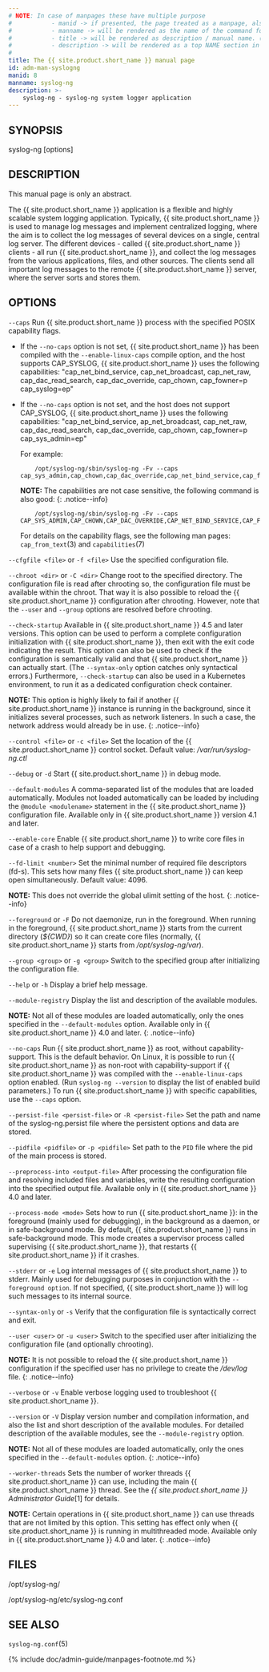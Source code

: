 ```yaml
---
# NOTE: In case of manpages these have multiple purpose
#           - manid -> if presented, the page treated as a manpage, also represents the section number of the command in the manpage
#           - manname -> will be rendered as the name of the command followed by manid as the section number in the manpage
#           - title -> will be rendered as description / manual name. (the .TH macro’s 4th argument (the “manual name”).
#           - description -> will be rendered as a top NAME section in the manpage
#
title: The {{ site.product.short_name }} manual page
id: adm-man-syslogng
manid: 8
manname: syslog-ng
description: >-
    syslog-ng - syslog-ng system logger application
---
```


## SYNOPSIS

syslog-ng [options]

## DESCRIPTION

This manual page is only an abstract.

The {{ site.product.short_name }} application is a flexible and highly scalable system
logging application. Typically, {{ site.product.short_name }} is used to manage log
messages and implement centralized logging, where the aim is to collect
the log messages of several devices on a single, central log server. The
different devices - called {{ site.product.short_name }} clients - all run {{ site.product.short_name }},
and collect the log messages from the various applications, files, and
other sources. The clients send all important log messages to the remote
{{ site.product.short_name }} server, where the server sorts and stores them.

## OPTIONS

`--caps`
    Run {{ site.product.short_name }} process with the specified POSIX capability flags.

- If the `--no-caps` option is not set, {{ site.product.short_name }} has been compiled with the `--enable-linux-caps` compile option, and the host supports CAP_SYSLOG, {{ site.product.short_name }} uses the following capabilities: "cap_net_bind_service, cap_net_broadcast, cap_net_raw, cap_dac_read_search, cap_dac_override, cap_chown, cap_fowner=p cap_syslog=ep"

- If the `--no-caps` option is not set, and the host does not support CAP_SYSLOG, {{ site.product.short_name }} uses the following capabilities: "cap_net_bind_service, ap_net_broadcast, cap_net_raw, cap_dac_read_search, cap_dac_override, cap_chown, cap_fowner=p cap_sys_admin=ep"

    For example:

    ``` shell
        /opt/syslog-ng/sbin/syslog-ng -Fv --caps cap_sys_admin,cap_chown,cap_dac_override,cap_net_bind_service,cap_fowner=pi
    ```

    **NOTE:** The capabilities are not case sensitive, the following command is also good:
    {: .notice--info}

    ``` shell
        /opt/syslog-ng/sbin/syslog-ng -Fv --caps CAP_SYS_ADMIN,CAP_CHOWN,CAP_DAC_OVERRIDE,CAP_NET_BIND_SERVICE,CAP_FOWNER=pi
    ```

    For details on the capability flags, see the following man pages: `cap_from_text`(3) and `capabilities`(7)

`--cfgfile <file>` or `-f <file>`
    Use the specified configuration file.

`--chroot <dir>` or `-C <dir>`
    Change root to the specified directory. The configuration file is read after chrooting so, the configuration file must be available within the chroot. That way it is also possible to reload the {{ site.product.short_name }} configuration after chrooting. However, note that the `--user` and `--group` options are resolved before chrooting.

`--check-startup`
    Available in {{ site.product.short_name }} 4.5 and later versions.
    This option can be used to perform a complete configuration initialization with {{ site.product.short_name }}, then exit with the exit code indicating the result. This option can also be used to check if the configuration is semantically valid and that {{ site.product.short_name }} can actually start. (The `--syntax-only` option catches only syntactical errors.)
    Furthermore, `--check-startup` can also be used in a Kubernetes environment, to run it as a dedicated configuration check container.

**NOTE:** This option is highly likely to fail if another {{ site.product.short_name }} instance is running in the background, since it initializes several processes, such as network listeners. In such a case, the network address would already be in use.
{: .notice--info}

`--control <file>` or `-c <file>`
    Set the location of the {{ site.product.short_name }} control socket. Default value: */var/run/syslog-ng.ctl*

`--debug` or `-d`
    Start {{ site.product.short_name }} in debug mode.

`--default-modules`
    A comma-separated list of the modules that are loaded automatically. Modules not loaded automatically can be loaded by including the `@module <modulename>` statement in the {{ site.product.short_name }} configuration file. Available only in {{ site.product.short_name }} version 4.1 and later.

`--enable-core`
    Enable {{ site.product.short_name }} to write core files in case of a crash to help support and debugging.

`--fd-limit <number>`
    Set the minimal number of required file descriptors (fd-s). This sets how many files {{ site.product.short_name }} can keep open simultaneously.
    Default value: 4096.

**NOTE:** This does not override the global ulimit setting of the host.
{: .notice--info}

`--foreground` or `-F`
    Do not daemonize, run in the foreground. When running in the foreground, {{ site.product.short_name }} starts from the current directory (*$\{CWD\}*) so it can create core files (normally, {{ site.product.short_name }} starts from */opt/syslog-ng/var*).

`--group <group>` or `-g <group>`
    Switch to the specified group after initializing the configuration file.

`--help` or `-h`
    Display a brief help message.

`--module-registry`
    Display the list and description of the available modules.

**NOTE:** Not all of these modules are loaded automatically, only the ones specified in the `--default-modules` option. Available only in {{ site.product.short_name }} 4.0 and later.
{: .notice--info}

`--no-caps`
    Run {{ site.product.short_name }} as root, without capability-support. This is the default behavior. On Linux, it is possible to run {{ site.product.short_name }} as non-root with capability-support if {{ site.product.short_name }} was compiled with the `--enable-linux-caps` option enabled. (Run `syslog-ng --version` to display the list of enabled build parameters.)
    To run {{ site.product.short_name }} with specific capabilities, use the `--caps` option.

`--persist-file <persist-file>` or `-R <persist-file>`
    Set the path and name of the syslog-ng.persist file where the persistent options and data are stored.

`--pidfile <pidfile>` or `-p <pidfile>`
    Set path to the `PID` file where the pid of the main process is stored.

`--preprocess-into <output-file>`
    After processing the configuration file and resolving included files and variables, write the resulting configuration into the specified output file. Available only in {{ site.product.short_name }} 4.0 and later.

`--process-mode <mode>`
    Sets how to run {{ site.product.short_name }}: in the foreground (mainly used for debugging), in the background as a daemon, or in safe-background mode. By default, {{ site.product.short_name }} runs in safe-background mode. This mode creates a supervisor process called supervising {{ site.product.short_name }}, that restarts {{ site.product.short_name }} if it crashes.

`--stderr` or `-e`
    Log internal messages of {{ site.product.short_name }} to stderr. Mainly used for debugging purposes in conjunction with the `--foreground option`. If not specified, {{ site.product.short_name }} will log such messages to its internal source.

`--syntax-only` or `-s`
    Verify that the configuration file is syntactically correct and exit.

`--user <user>` or `-u <user>`
    Switch to the specified user after initializing the configuration file (and optionally chrooting).

**NOTE:** It is not possible to reload the {{ site.product.short_name }} configuration if the specified user has no privilege to create the */dev/log* file.
{: .notice--info}

`--verbose` or `-v`
    Enable verbose logging used to troubleshoot {{ site.product.short_name }}.

`--version` or `-V`
    Display version number and compilation information, and also the list and short description of the available modules. For detailed description of the available modules, see the `--module-registry` option.

**NOTE:** Not all of these modules are loaded automatically, only the ones specified in the `--default-modules` option.
{: .notice--info}

`--worker-threads`
    Sets the number of worker threads {{ site.product.short_name }} can use, including the main {{ site.product.short_name }} thread.
    See the *{{ site.product.short_name }} Administrator Guide*[1] for details.

**NOTE:** Certain operations in {{ site.product.short_name }} can use threads that are not limited by this option. This setting has effect only when {{ site.product.short_name }} is running in multithreaded mode. Available only in {{ site.product.short_name }} 4.0 and later.
{: .notice--info}

## FILES

/opt/syslog-ng/

/opt/syslog-ng/etc/syslog-ng.conf

## SEE ALSO

`syslog-ng.conf`(5)

{% include doc/admin-guide/manpages-footnote.md %}
